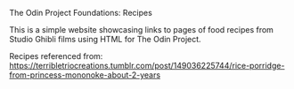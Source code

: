 The Odin Project
Foundations: Recipes



This is a simple website showcasing links to pages of food recipes from Studio Ghibli films using HTML for The Odin Project.


Recipes referenced from:
    https://terribletriocreations.tumblr.com/post/149036225744/rice-porridge-from-princess-mononoke-about-2-years
